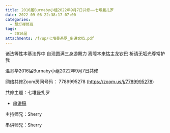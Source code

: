 ```yaml
---
title: 2016届Burnaby小组2022年9月7日共修——七堆曼扎罗
date: 2022-09-06 22:38:17-07:00
categories:
  - 慧灯禅修班
tags:
  - 2016届
attachments: /f/up/七堆曼茶罗_串讲文档.pdf
---
```

诸法等性本基法界中 自现圆满三身游舞力 离障本来怙主龙钦巴 祈请无垢光尊常护我

温哥华2016届Burnaby小组2022年9月7日共修

网络共修Zoom房间号码： 7789995278 (<https://zoom.us/j/7789995278>)

共修主题：七堆曼扎罗

* [串讲稿](/f/up/七堆曼茶罗_串讲文档.pdf)

主持师兄：Sherry

串讲师兄：Sherry
